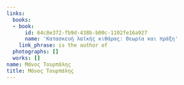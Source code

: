 ```yaml
---
links:
  books:
  - book:
      id: 64c8e372-fb9d-438b-b00c-1102fe16a927
      name: 'Κατασκευή λαϊκής κιθάρας: Θεωρία και πράξη'
    link_phrase: is the author of
  photographs: []
  works: []
name: Μάνος Τουρπάλης
title: Μάνος Τουρπάλης
---
```


